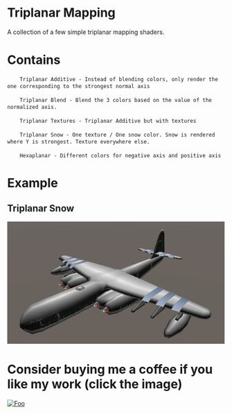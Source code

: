 # Triplanar Mapping

A collection of a few simple triplanar mapping shaders.

# Contains

		Triplanar Additive - Instead of blending colors, only render the one corresponding to the strongest normal axis

		Triplanar Blend - Blend the 3 colors based on the value of the normalized axis.

		Triplanar Textures - Triplanar Additive but with textures

		Triplanar Snow - One texture / One snow color. Snow is rendered where Y is strongest. Texture everywhere else. 

		Hexaplanar - Different colors for negative axis and positive axis

# Example

## Triplanar Snow

![Snow](Renders/Snow.png "Snow")

# Consider buying me a coffee if you like my work (click the image)
[![Foo](coffee.png)](https://www.buymeacoffee.com/ZcRuWpUBf)
